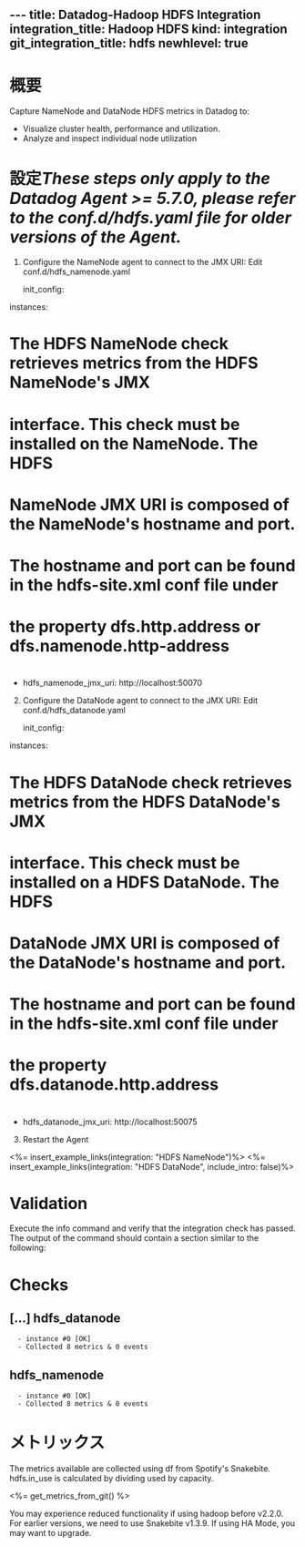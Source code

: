 --- title: Datadog-Hadoop HDFS Integration integration_title: Hadoop HDFS kind: integration git_integration_title: hdfs
newhlevel: true
---
# 概要

Capture NameNode and DataNode HDFS metrics in Datadog to:

* Visualize cluster health, performance and utilization.
* Analyze and inspect individual node utilization

# 設定*These steps only apply to the Datadog Agent >= 5.7.0, please refer to the conf.d/hdfs.yaml file for older versions of the Agent.*

1.  Configure the NameNode agent to connect to the JMX URI: Edit conf.d/hdfs_namenode.yaml

    init_config:

instances:
  #
  # The HDFS NameNode check retrieves metrics from the HDFS NameNode's JMX
  # interface. This check must be installed on the NameNode. The HDFS
  # NameNode JMX URI is composed of the NameNode's hostname and port.
  #
  # The hostname and port can be found in the hdfs-site.xml conf file under
  # the property dfs.http.address or dfs.namenode.http-address
  #
  -  hdfs_namenode_jmx_uri: http://localhost:50070

2.  Configure the DataNode agent to connect to the JMX URI: Edit conf.d/hdfs_datanode.yaml

    init_config:

instances:
  #
  # The HDFS DataNode check retrieves metrics from the HDFS DataNode's JMX
  # interface. This check must be installed on a HDFS DataNode. The HDFS
  # DataNode JMX URI is composed of the DataNode's hostname and port.
  #
  # The hostname and port can be found in the hdfs-site.xml conf file under
  # the property dfs.datanode.http.address
  #
  - hdfs_datanode_jmx_uri: http://localhost:50075

3.  Restart the Agent

<%= insert_example_links(integration: "HDFS NameNode")%> <%= insert_example_links(integration: "HDFS DataNode", include_intro: false)%>

# Validation

Execute the info command and verify that the integration check has passed. The output of the command should contain a section similar to the following:

Checks
======

  [...]
  hdfs_datanode
  -------------
      - instance #0 [OK]
      - Collected 8 metrics & 0 events
  hdfs_namenode
  -------------
      - instance #0 [OK]
      - Collected 8 metrics & 0 events




# メトリックス

The metrics available are collected using df from Spotify's Snakebite. hdfs.in_use is calculated by dividing used by capacity.

<%= get_metrics_from_git() %>

You may experience reduced functionality if using hadoop before v2.2.0. For earlier versions, we need to use Snakebite v1.3.9. If using HA Mode, you may want to upgrade.

